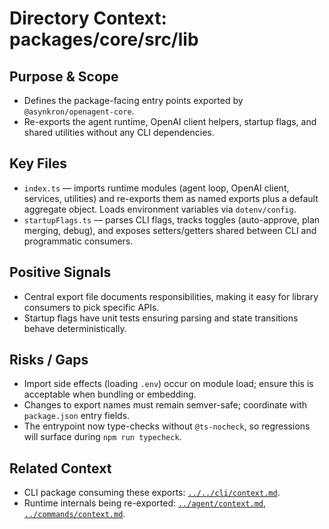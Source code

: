 # Directory Context: packages/core/src/lib

## Purpose & Scope

- Defines the package-facing entry points exported by `@asynkron/openagent-core`.
- Re-exports the agent runtime, OpenAI client helpers, startup flags, and shared utilities without any CLI dependencies.

## Key Files

- `index.ts` — imports runtime modules (agent loop, OpenAI client, services, utilities) and re-exports them as named exports plus a default aggregate object. Loads environment variables via `dotenv/config`.
- `startupFlags.ts` — parses CLI flags, tracks toggles (auto-approve, plan merging, debug), and exposes setters/getters shared between CLI and programmatic consumers.

## Positive Signals

- Central export file documents responsibilities, making it easy for library consumers to pick specific APIs.
- Startup flags have unit tests ensuring parsing and state transitions behave deterministically.

## Risks / Gaps

- Import side effects (loading `.env`) occur on module load; ensure this is acceptable when bundling or embedding.
- Changes to export names must remain semver-safe; coordinate with `package.json` entry fields.
- The entrypoint now type-checks without `@ts-nocheck`, so regressions will surface during `npm run typecheck`.

## Related Context

- CLI package consuming these exports: [`../../cli/context.md`](../../cli/context.md).
- Runtime internals being re-exported: [`../agent/context.md`](../agent/context.md), [`../commands/context.md`](../commands/context.md).
